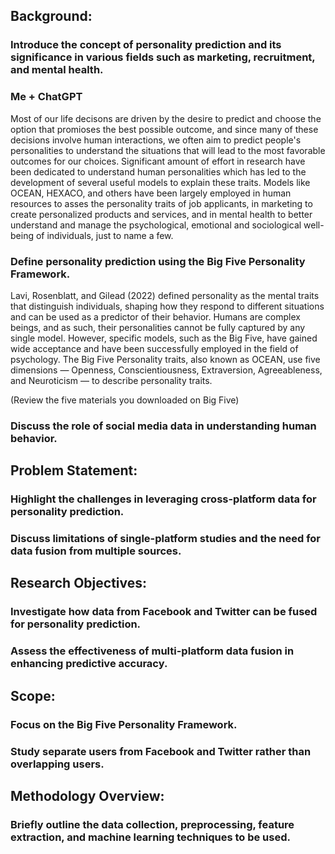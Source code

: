 

## Background:

### Introduce the concept of personality prediction and its significance in various fields such as marketing, recruitment, and mental health.

### Me + ChatGPT

Most of our life decisons are driven by the desire to predict and choose the option that promioses the best possible outcome, and since many of these decisions involve human interactions, we often aim to predict people's personalities to understand the situations that will lead to the most favorable outcomes for our choices. Significant amount of effort in research have been dedicated to understand human personalities which has led to the development of several useful models  to explain these traits. Models like OCEAN, HEXACO, and others have been largely employed in human resources to asses the personality traits of job applicants, in marketing to create personalized products and services, and in mental health to better understand and manage the psychological, emotional and sociological well-being of individuals, just to name a few.


### Define personality prediction using the Big Five Personality Framework.

Lavi, Rosenblatt, and Gilead (2022) defined personality as the mental traits that distinguish individuals, shaping how they respond to different situations and can be used as a predictor of their behavior. Humans are complex beings, and as such, their personalities cannot be fully captured by any single model. However, specific models, such as the Big Five, have gained wide acceptance and have been successfully employed in the field of psychology. The Big Five Personality traits, also known as OCEAN, use five dimensions — Openness, Conscientiousness, Extraversion, Agreeableness, and Neuroticism — to describe personality traits.

(Review the five materials you downloaded on Big Five)

### Discuss the role of social media data in understanding human behavior.


## Problem Statement:

### Highlight the challenges in leveraging cross-platform data for personality prediction. 

### Discuss limitations of single-platform studies and the need for data fusion from multiple sources.



## Research Objectives:

### Investigate how data from Facebook and Twitter can be fused for personality prediction.

### Assess the effectiveness of multi-platform data fusion in enhancing predictive accuracy.


## Scope:

### Focus on the Big Five Personality Framework.

### Study separate users from Facebook and Twitter rather than overlapping users.


## Methodology Overview:

### Briefly outline the data collection, preprocessing, feature extraction, and machine learning techniques to be used.
 
